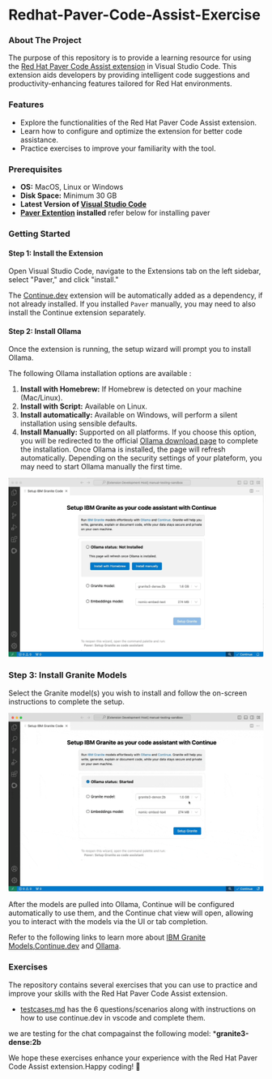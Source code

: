 # Redhat-Paver-Code-Assist-Exercise
<!-- ABOUT THE PROJECT -->
### About The Project
The purpose of this repository is to provide a learning resource for using the [Red Hat Paver Code Assist extension](https://github.com/redhat-developer/vscode-paver) in Visual Studio Code. This extension aids developers by providing intelligent code suggestions and productivity-enhancing features tailored for Red Hat environments.

### Features
* Explore the functionalities of the Red Hat Paver Code Assist extension.
* Learn how to configure and optimize the extension for better code assistance.
* Practice exercises to improve your familiarity with the tool.


### Prerequisites

- **OS:** MacOS, Linux or Windows
- **Disk Space:** Minimum 30 GB
- **Latest Version of [Visual Studio Code](https://code.visualstudio.com/)**
- **[Paver Extention](https://marketplace.visualstudio.com/items?itemName=redhat.vscode-paver) installed** refer below for installing paver


### Getting Started

#### Step 1: Install the Extension

Open Visual Studio Code, navigate to the Extensions tab on the left sidebar,
select "Paver," and click "install."

The [Continue.dev](https://continue.dev/) extension will be automatically added
as a dependency, if not already installed. If you installed `Paver` manually,
you may need to also install the Continue extension separately.

#### Step 2: Install Ollama

Once the extension is running, the setup wizard will prompt you to install
Ollama.

The following Ollama installation options are available :

1. **Install with Homebrew:** If Homebrew is detected on your machine
   (Mac/Linux).
2. **Install with Script:** Available on Linux.
3. **Install automatically:** Available on Windows, will perform a silent
   installation using sensible defaults.
4. **Install Manually:** Supported on all platforms. If you choose this option,
   you will be redirected to the official
   [Ollama download page](https://ollama.com/download) to complete the
   installation.
Once Ollama is installed, the page will refresh automatically. Depending on the
security settings of your plateform, you may need to start Ollama manually the
first time.

![installollama](media/installollama.gif)

### Step 3: Install Granite Models

Select the Granite model(s) you wish to install and follow the on-screen
instructions to complete the setup.

![installmodels](media/installmodels.gif)

After the models are pulled into Ollama, Continue will be configured
automatically to use them, and the Continue chat view will open, allowing you to
interact with the models via the UI or tab completion.

Refer to the following links to learn more about [IBM Granite Models](https://github.com/ibm-granite/granite-3.0-language-models),[Continue.dev](https://docs.continue.dev) and [Ollama](https://ollama.com/).

### Exercises
The repository contains several exercises that you can use to practice and improve your skills with the Red Hat Paver Code Assist extension. 

* [testcases.md](https://github.com/IBM-developers/Redhat-Paver-Code-Assist-Exercise/tree/main/testcases.md)  has the 6 questions/scenarios along with instructions on how to use continue.dev in vscode and complete them.

we are testing for the chat compagainst the following model:
***granite3-dense:2b**


We hope these exercises enhance your experience with the Red Hat Paver Code Assist extension.Happy coding! 🚀





